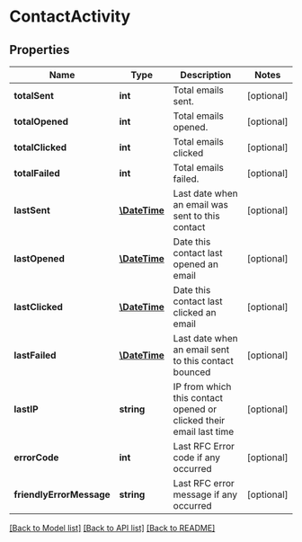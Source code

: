 # ContactActivity

## Properties
Name | Type | Description | Notes
------------ | ------------- | ------------- | -------------
**totalSent** | **int** | Total emails sent. | [optional] 
**totalOpened** | **int** | Total emails opened. | [optional] 
**totalClicked** | **int** | Total emails clicked | [optional] 
**totalFailed** | **int** | Total emails failed. | [optional] 
**lastSent** | [**\DateTime**](\DateTime.md) | Last date when an email was sent to this contact | [optional] 
**lastOpened** | [**\DateTime**](\DateTime.md) | Date this contact last opened an email | [optional] 
**lastClicked** | [**\DateTime**](\DateTime.md) | Date this contact last clicked an email | [optional] 
**lastFailed** | [**\DateTime**](\DateTime.md) | Last date when an email sent to this contact bounced | [optional] 
**lastIP** | **string** | IP from which this contact opened or clicked their email last time | [optional] 
**errorCode** | **int** | Last RFC Error code if any occurred | [optional] 
**friendlyErrorMessage** | **string** | Last RFC error message if any occurred | [optional] 

[[Back to Model list]](../README.md#documentation-for-models) [[Back to API list]](../README.md#documentation-for-api-endpoints) [[Back to README]](../README.md)


